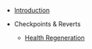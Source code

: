 <!-- _sidebar.md -->
- [Introduction](README.md/#Introduction "Introduction")

- Checkpoints & Reverts
    - [Health Regeneration](checkpoints/health-regen.md "Health Regeneration")
